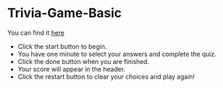 # Trivia-Game-Basic

You can find it [here](https://1cbondy1.github.io/Trivia-Game-Basic/)

- Click the start button to begin.
- You have one minute to select your answers and complete the quiz.
- Click the done button when you are finished.
- Your score will appear in the header.
- Click the restart button to clear your choices and play again!
